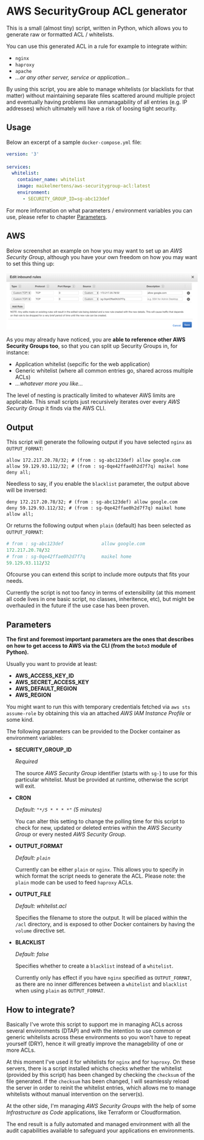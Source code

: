 # AWS SecurityGroup ACL generator

This is a small (almost tiny) script, written in Python, which allows you to generate raw or formatted ACL / whitelists.

You can use this generated ACL in a rule for example to integrate within:

- `nginx`
- `haproxy`
- `apache`
- _…or any other server, service or application…_

By using this script, you are able to manage whitelists (or blacklists for that matter) without maintaining separate files scattered around multiple project and eventually having problems like unmanagability of all entries (e.g. IP addresses) which ultimately will have a risk of loosing tight security.

## Usage

Below an excerpt of a sample `docker-compose.yml` file:

```yaml
version: '3'

services:
  whitelist:
    container_name: whitelist
    image: maikelmertens/aws-securitygroup-acl:latest
    environment:
      - SECURITY_GROUP_ID=sg-abc123def
```

For more information on what parameters / environment variables you can use, please refer to chapter [Parameters](#Parameters).

## AWS

Below screenshot an example on how you may want to set up an _AWS Security Group_, although you have your own freedom on how you may want to set this thing up:

![AWS Security Group](images/security-group.png)

As you may already have noticed, you are **able to reference other AWS Security Groups too**, so that you can split up Security Groups in, for instance:

- Application whitelist (sepcific for the web application)
- Generic whitelist (where all common entries go, shared across multiple ACLs)
- _…whatever more you like…_

The level of nesting is practically limited to whatever AWS limits are applicable. This small scripts just recursively iterates over every _AWS Security Group_ it finds via the AWS CLI.

## Output

This script will generate the following output if you have selected `nginx` as `OUTPUT_FORMAT`:

```nginx
allow 172.217.20.78/32; # (from : sg-abc123def) allow google.com
allow 59.129.93.112/32; # (from : sg-0qe42ffae0h2d7f7q) maikel home
deny all;
```

Needless to say, if you enable the `blacklist` parameter, the output above will be inversed:

```nginx
deny 172.217.20.78/32; # (from : sg-abc123def) allow google.com
deny 59.129.93.112/32; # (from : sg-0qe42ffae0h2d7f7q) maikel home
allow all;
```


Or returns the following output when `plain` (default) has been selected as `OUTPUT_FORMAT`:

```pl
# from : sg-abc123def              allow google.com
172.217.20.78/32
# from : sg-0qe42ffae0h2d7f7q      maikel home
59.129.93.112/32
```

Ofcourse you can extend this script to include more outputs that fits your needs.

Currently the script is not too fancy in terms of extensibility (at this moment all code lives in one basic script, no classes, inheritence, etc), but might be overhauled in the future if the use case has been proven.

## Parameters

**The first and foremost important parameters are the ones that describes on how to get access to AWS via the CLI (from the `boto3` module of Python).**

Usually you want to provide at least:

- **AWS_ACCESS_KEY_ID**
- **AWS_SECRET_ACCESS_KEY**
- **AWS_DEFAULT_REGION**
- **AWS_REGION**

You might want to run this with temporary credentials fetched via `aws sts assume-role` by obtaining this via an attached _AWS IAM Instance Profile_ or some kind.

The following parameters can be provided to the Docker container as environment variables:

- **SECURITY_GROUP_ID**

  _Required_

  The source _AWS Security Group_ identifier (starts with `sg-`) to use for this particular whitelist.
  Must be provided at runtime, otherwise the script will exit.

- **CRON**

  _Default: `"*/5 * * * *"` (5 minutes)_

  You can alter this setting to change the polling time for this script to check for new, updated or deleted entries within the _AWS Security Group_ or every nested _AWS Security Group_.

- **OUTPUT_FORMAT**

  _Default: `plain`_

  Currently can be either `plain` or `nginx`.
  This allows you to specify in which format the script needs to generate the ACL.
  Please note: the `plain` mode can be used to feed `haproxy` ACLs.

- **OUTPUT_FILE**

  _Default: whitelist.acl_

  Specifies the filename to store the output. It will be placed within the `/acl` directory, and is exposed to other Docker containers by having the `volume` directive set.

- **BLACKLIST**

  _Default: false_

  Specifies whether to create a `blacklist` instead of a `whitelist`.

  Currently only has effect if you have `nginx` specified as `OUTPUT_FORMAT`, as there are no inner differences between a `whitelist` and `blacklist` when using `plain` as `OUTPUT_FORMAT`.


## How to integrate?

Basically I've wrote this script to support me in managing ACLs across several environments (DTAP) and with the intention to use common or generic whitelists across these environments so you won't have to repeat yourself (DRY), hence it will greatly improve the managebility of one or more ACLs.

At this moment I've used it for whitelists for `nginx` and for `haproxy`.
On these servers, there is a script installed whichs checks whether the whitelist (provided by this script) has been changed by checking the `checksum` of the file generated. If the `checksum` has been changed, I will seamlessly reload the server in order to reinit the whitelist entries, which allows me to manage whitelists without manual intervention on the server(s).

At the other side, I'm managing _AWS Security Groups_ with the help of some _Infrastructure as Code_ applications, like Terraform or Cloudformation.

The end result is a fully automated and managed environment with all the audit capabilities available to safeguard your applications en environments.
